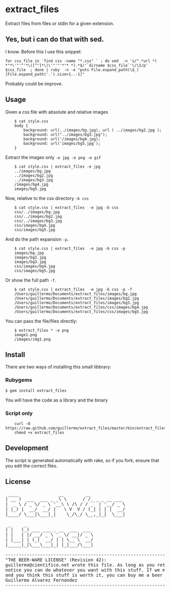 # extract_files

Extract files from files or stdin for a given extension.

## Yes, but i can do that with sed.

I know. Before this I use this snippet:

    for css_file in `find css -name "*.css" ` ; do sed  -n 's/^.*url *( *"*\'"'"'*\([^"]*\)\'"'"'*"* *).*$/'`dirname $css_file`'\/\1/p' $css_file  ; done | ruby  -n -e "puts File.expand_path(\$_)[File.expand_path('.').size+1..-1]"

Probably could be improve.


## Usage

Given a css file with absolute and relative images

		$ cat style.css
		body {
			background: url(../images/bg.jpg), url ( ../images/bg2.jpg );
			background: url("../images/bg3.jpg");
			background: url('/images/bg4.jpg);
			background: url('images/bg5.jpg');
		}

Extract the images only ``-e jpg -e png -e gif``

		$ cat style.css | extract_files -e jpg
		../images/bg.jpg
		../images/bg2.jpg
		../images/bg3.jpg
		/images/bg4.jpg
		images/bg5.jpg

Now, relative to the css directory ``-b css``

		$ cat style.css | extract_files  -e jpg -b css
		css/../images/bg.jpg
		css/../images/bg2.jpg
		css/../images/bg3.jpg
		css/images/bg4.jpg
		css/images/bg5.jpg

And do the path expansion ``-p``.

		$ cat style.css | extract_files  -e jpg -b css -p
		images/bg.jpg
		images/bg2.jpg
		images/bg3.jpg
		css/images/bg4.jpg
		css/images/bg5.jpg

Or show the full path ``-f``.

		$ cat style.css | extract_files  -e jpg -b css -p -f
		/Users/guillermo/Documents/extract_files/images/bg.jpg
		/Users/guillermo/Documents/extract_files/images/bg2.jpg
		/Users/guillermo/Documents/extract_files/images/bg3.jpg
		/Users/guillermo/Documents/extract_files/css/images/bg4.jpg
		/Users/guillermo/Documents/extract_files/css/images/bg5.jpg



You can pass the file/files directly: 

		$ extract_files * -e png
		image1.png
		/images/img1.png


## Install

There are two ways of installing this small libbrary:

### Rubygems

    $ gem install extract_files

You will have the code as a library and the binary

### Script only

		curl -O https://raw.github.com/guillermo/extract_files/master/bin/extract_files
		chmod +x extract_files

## Development

The script is generated automatically with rake, so if you fork, ensure that you edit the correct files.

## License

<pre>
 ____               __        __             
| __ )  ___  ___ _ _\ \      / /_ _ _ __ ___ 
|  _ \ / _ \/ _ \ '__\ \ /\ / / _` | '__/ _ \
| |_) |  __/  __/ |   \ V  V / (_| | | |  __/
|____/ \___|\___|_|    \_/\_/ \__,_|_|  \___|
                                             
 _     _                         
| |   (_) ___ ___ _ __  ___  ___ 
| |   | |/ __/ _ \ '_ \/ __|/ _ \
| |___| | (_|  __/ | | \__ \  __/
|_____|_|\___\___|_| |_|___/\___|
                                 
----------------------------------------------------------------------------
"THE BEER-WARE LICENSE" (Revision 42):
guillermo@cientifico.net wrote this file. As long as you retain this 
notice you can do whatever you want with this stuff. If we meet some day,
and you think this stuff is worth it, you can buy me a beer in return 
Guillermo Alvarez Fernandez
----------------------------------------------------------------------------

</pre>

